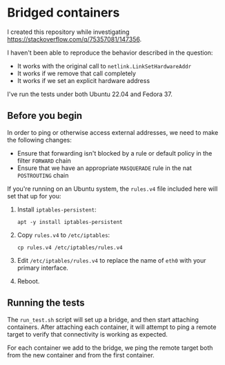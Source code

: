 # Bridged containers

I created this repository while investigating <https://stackoverflow.com/q/75357081/147356>.

I haven't been able to reproduce the behavior described in the question:

- It works with the original call to `netlink.LinkSetHardwareAddr`
- It works if we remove that call completely
- It works if we set an explicit hardware address

I've run the tests under both Ubuntu 22.04 and Fedora 37.

## Before you begin

In order to ping or otherwise access external addresses, we need to make the following changes:

- Ensure that forwarding isn't blocked by a rule or default policy in the filter `FORWARD` chain
- Ensure that we have an appropriate `MASQUERADE` rule in the nat `POSTROUTING` chain

If you're running on an Ubuntu system, the `rules.v4` file included here will set that up for you:

1. Install `iptables-persistent`:

    ```
    apt -y install iptables-persistent
    ```

2. Copy `rules.v4` to `/etc/iptables`:

    ```
    cp rules.v4 /etc/iptables/rules.v4
    ```

3. Edit `/etc/iptables/rules.v4` to replace the name of `eth0` with your primary interface.

4. Reboot.

## Running the tests

The `run_test.sh` script will set up a bridge, and then start attaching containers. After attaching each container, it will attempt to ping a remote target to verify that connectivity is working as expected.

For each container we add to the bridge, we ping the remote target both from the new container and from the first container.
